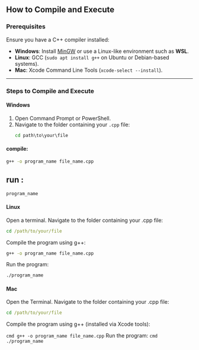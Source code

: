 ## How to Compile and Execute

### Prerequisites
Ensure you have a C++ compiler installed:
- **Windows**: Install [MinGW](https://sourceforge.net/projects/mingw/) or use a Linux-like environment such as **WSL**.
- **Linux**: GCC (`sudo apt install g++` on Ubuntu or Debian-based systems).
- **Mac**: Xcode Command Line Tools (`xcode-select --install`).

---

### Steps to Compile and Execute

#### **Windows**
1. Open Command Prompt or PowerShell.
2. Navigate to the folder containing your `.cpp` file:
   ```cmd
   cd path\to\your\file
#### compile:
   ```cmd
   g++ -o program_name file_name.cpp
```
## run :
   ```cmd
program_name
```

#### Linux
Open a terminal.
Navigate to the folder containing your .cpp file:
``` cmd
cd /path/to/your/file
```
Compile the program using g++:
```cmd
g++ -o program_name file_name.cpp
```
Run the program:
```cmd
./program_name
```
#### Mac
Open the Terminal.
Navigate to the folder containing your .cpp file:
```cmd
cd /path/to/your/file
```
Compile the program using g++ (installed via Xcode tools):


``` cmd g++ -o program_name file_name.cpp ```
Run the program:
``` cmd ./program_name ```


